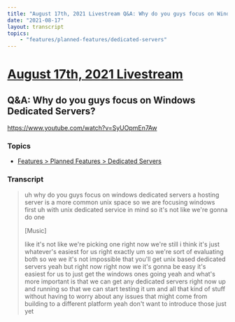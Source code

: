 ```yaml
---
title: "August 17th, 2021 Livestream Q&A: Why do you guys focus on Windows Dedicated Servers?"
date: "2021-08-17"
layout: transcript
topics:
    - "features/planned-features/dedicated-servers"
---
```

# [August 17th, 2021 Livestream](../2021-08-17.md)
## Q&A: Why do you guys focus on Windows Dedicated Servers?
https://www.youtube.com/watch?v=SyUOpmEn7Aw

### Topics
* [Features > Planned Features > Dedicated Servers](../topics/features/planned-features/dedicated-servers.md)

### Transcript

> uh why do you guys focus on windows dedicated servers a hosting server is a more common unix space so we are focusing windows first uh with unix dedicated service in mind so it's not like we're gonna do one
>
> [Music]
>
> like it's not like we're picking one right now we're still i think it's just whatever's easiest for us right exactly um so we're sort of evaluating both so we we it's not impossible that you'll get unix based dedicated servers yeah but right now right now we it's gonna be easy it's easiest for us to just get the windows ones going yeah and what's more important is that we can get any dedicated servers right now up and running so that we can start testing it um and all that kind of stuff without having to worry about any issues that might come from building to a different platform yeah don't want to introduce those just yet
